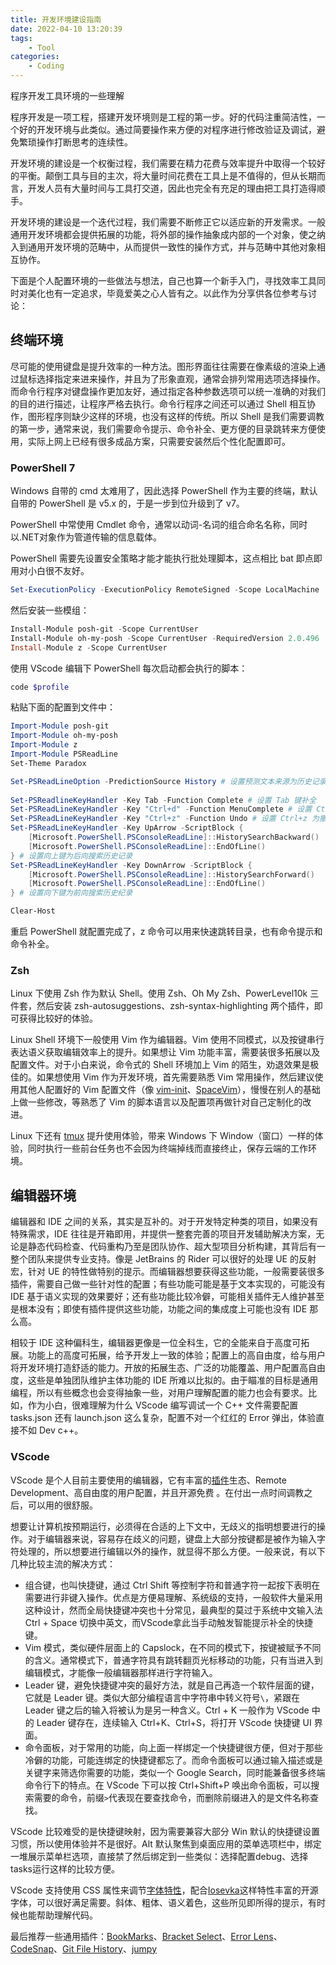 ```yaml
---
title: 开发环境建设指南
date: 2022-04-10 13:20:39
tags:
	- Tool
categories:
	- Coding
---
```


程序开发工具环境的一些理解

<!-- more -->

程序开发是一项工程，搭建开发环境则是工程的第一步。好的代码注重简洁性，一个好的开发环境与此类似。通过简要操作来方便的对程序进行修改验证及调试，避免繁琐操作打断思考的连续性。

开发环境的建设是一个权衡过程，我们需要在精力花费与效率提升中取得一个较好的平衡。颠倒工具与目的主次，将大量时间花费在工具上是不值得的，但从长期而言，开发人员有大量时间与工具打交道，因此也完全有充足的理由把工具打造得顺手。

开发环境的建设是一个迭代过程，我们需要不断修正它以适应新的开发需求。一般通用开发环境都会提供拓展的功能，将外部的操作抽象成内部的一个对象，使之纳入到通用开发环境的范畴中，从而提供一致性的操作方式，并与范畴中其他对象相互协作。

下面是个人配置环境的一些做法与想法，自己也算一个新手入门，寻找效率工具同时对美化也有一定追求，毕竟爱美之心人皆有之。以此作为分享供各位参考与讨论：

## 终端环境

尽可能的使用键盘是提升效率的一种方法。图形界面往往需要在像素级的渲染上通过鼠标选择指定来进来操作，并且为了形象直观，通常会排列常用选项选择操作。而命令行程序对键盘操作更加友好，通过指定各种参数选项可以统一准确的对我们的目的进行描述，让程序严格去执行。命令行程序之间还可以通过 Shell 相互协作，图形程序则缺少这样的环境，也没有这样的传统。所以 Shell 是我们需要调教的第一步，通常来说，我们需要命令提示、命令补全、更方便的目录跳转来方便使用，实际上网上已经有很多成品方案，只需要安装然后个性化配置即可。

### PowerShell 7

Windows 自带的 cmd 太难用了，因此选择 PowerShell 作为主要的终端，默认自带的 PowerShell 是 v5.x 的，于是一步到位升级到了 v7。

PowerShell 中常使用 Cmdlet 命令，通常以动词-名词的组合命名名称，同时以.NET对象作为管道传输的信息载体。

PowerShell 需要先设置安全策略才能才能执行批处理脚本，这点相比 bat 即点即用对小白很不友好。

```powershell
Set-ExecutionPolicy -ExecutionPolicy RemoteSigned -Scope LocalMachine
```

然后安装一些模组：

```powershell
Install-Module posh-git -Scope CurrentUser
Install-Module oh-my-posh -Scope CurrentUser -RequiredVersion 2.0.496
Install-Module z -Scope CurrentUser
```

使用 VScode 编辑下 PowerShell 每次启动都会执行的脚本：

```powershell
code $profile
```

粘贴下面的配置到文件中：

```powershell
Import-Module posh-git
Import-Module oh-my-posh
Import-Module z
Import-Module PSReadLine
Set-Theme Paradox

Set-PSReadLineOption -PredictionSource History # 设置预测文本来源为历史记录
 
Set-PSReadlineKeyHandler -Key Tab -Function Complete # 设置 Tab 键补全
Set-PSReadLineKeyHandler -Key "Ctrl+d" -Function MenuComplete # 设置 Ctrl+d 为菜单补全和 Intellisense
Set-PSReadLineKeyHandler -Key "Ctrl+z" -Function Undo # 设置 Ctrl+z 为撤销
Set-PSReadLineKeyHandler -Key UpArrow -ScriptBlock {
    [Microsoft.PowerShell.PSConsoleReadLine]::HistorySearchBackward()
    [Microsoft.PowerShell.PSConsoleReadLine]::EndOfLine()
} # 设置向上键为后向搜索历史记录
Set-PSReadLineKeyHandler -Key DownArrow -ScriptBlock {
    [Microsoft.PowerShell.PSConsoleReadLine]::HistorySearchForward()
    [Microsoft.PowerShell.PSConsoleReadLine]::EndOfLine()
} # 设置向下键为前向搜索历史纪录

Clear-Host
```

重启 PowerShell 就配置完成了，z 命令可以用来快速跳转目录，也有命令提示和命令补全。

### Zsh

Linux 下使用 Zsh 作为默认 Shell。使用 Zsh、Oh My Zsh、PowerLevel10k 三件套，然后安装 zsh-autosuggestions、zsh-syntax-highlighting 两个插件，即可获得比较好的体验。

Linux Shell 环境下一般使用 Vim 作为编辑器。Vim 使用不同模式，以及按键串行表达语义获取编辑效率上的提升。如果想让 Vim 功能丰富，需要装很多拓展以及配置文件。对于小白来说，命令式的 Shell 环境加上 Vim 的陌生，劝退效果是极佳的。如果想使用 Vim 作为开发环境，首先需要熟悉 Vim 常用操作，然后建议使用其他人配置好的 Vim 配置文件（像 [vim-init](https://github.com/skywind3000/vim-init)、[SpaceVim](https://spacevim.org/cn/)），慢慢在别人的基础上做一些修改，等熟悉了 Vim 的脚本语言以及配置项再做针对自己定制化的改进。

Linux 下还有 [tmux](https://zh.wikipedia.org/wiki/Tmux) 提升使用体验，带来 Windows 下 Window（窗口）一样的体验，同时执行一些前台任务也不会因为终端掉线而直接终止，保存云端的工作环境。

## 编辑器环境

编辑器和 IDE 之间的关系，其实是互补的。对于开发特定种类的项目，如果没有特殊需求，IDE 往往是开箱即用，并提供一整套完善的项目开发辅助解决方案，无论是静态代码检查、代码重构乃至是团队协作、超大型项目分析构建，其背后有一整个团队来提供专业支持。像是 JetBrains 的 Rider 可以很好的处理 UE 的反射宏，针对 UE 的特性做特别的提示。而编辑器想要获得这些功能，一般需要装很多插件，需要自己做一些针对性的配置；有些功能可能是基于文本实现的，可能没有 IDE 基于语义实现的效果要好；还有些功能比较冷僻，可能相关插件无人维护甚至是根本没有；即使有插件提供这些功能，功能之间的集成度上可能也没有 IDE 那么高。

相较于 IDE 这种偏科生，编辑器更像是一位全科生，它的全能来自于高度可拓展。功能上的高度可拓展，给予开发上一致的体验；配置上的高自由度，给与用户将开发环境打造舒适的能力。开放的拓展生态、广泛的功能覆盖、用户配置高自由度，这些是单独团队维护主体功能的 IDE 所难以比拟的。由于瞄准的目标是通用编程，所以有些概念也会变得抽象一些，对用户理解配置的能力也会有要求。比如，作为小白，很难理解为什么 VScode 编写调试一个 C++ 文件需要配置 tasks.json 还有 launch.json 这么复杂，配置不对一个红红的 Error 弹出，体验直接不如 Dev c++。

### VScode

VScode 是个人目前主要使用的编辑器，它有丰富的[插件](https://mp.weixin.qq.com/s/4TNh0sTyT49Flxs2sdr0uw)生态、Remote Development、高自由度的用户配置，并且开源免费 。在付出一点时间调教之后，可以用的很舒服。

想要让计算机按预期运行，必须得在合适的上下文中，无歧义的指明想要进行的操作。对于编辑器来说，容易存在歧义的问题，键盘上大部分按键都是被作为输入字符处理的，所以想要进行编辑以外的操作，就显得不那么方便。一般来说，有以下几种比较主流的解决方式：

- 组合键，也叫快捷键，通过 Ctrl Shift 等控制字符和普通字符一起按下表明在需要进行非键入操作。优点是方便易理解、系统级的支持，一般软件大量采用这种设计，然而全局快捷键冲突也十分常见，最典型的莫过于系统中文输入法 Ctrl + Space 切换中英文，而VScode拿此当手动触发智能提示补全的快捷键。
- Vim 模式，类似硬件层面上的 Capslock，在不同的模式下，按键被赋予不同的含义。通常模式下，普通字符具有跳转翻页光标移动的功能，只有当进入到编辑模式，才能像一般编辑器那样进行字符输入。
- Leader 键，避免快捷键冲突的最好方法，就是自己再造一个软件层面的键，它就是 Leader 键。类似大部分编程语言中字符串中转义符号`\`，紧跟在 Leader 键之后的输入将被认为是另一种含义。Ctrl + K 一般作为 VScode 中的 Leader 键存在，连续输入 Ctrl+K、Ctrl+S，将打开 VScode 快捷键 UI 界面。
- 命令面板，对于常用的功能，向上面一样绑定一个快捷键很方便，但对于那些冷僻的功能，可能连绑定的快捷键都忘了。而命令面板可以通过输入描述或是关键字来筛选你需要的功能，类似一个 Google Search，同时能兼备很多终端命令行下的特点。在 VScode 下可以按 Ctrl+Shift+P 唤出命令面板，可以搜索需要的命令，前缀`>`代表现在要查找命令，而删除前缀进入的是文件名称查找。

VScode 比较难受的是快捷键映射，因为需要兼容大部分 Win 默认的快捷键设置习惯，所以使用体验并不是很好。Alt 默认聚焦到桌面应用的菜单选项栏中，绑定一堆展示菜单栏选项，直接禁了然后绑定到一些类似：选择配置debug、选择tasks运行这样的比较方便。

VScode 支持使用 CSS 属性来调节[字体特性](https://developer.mozilla.org/zh-CN/docs/Web/CSS/CSS_Fonts/OpenType_fonts_guide)，配合[Iosevka](https://typeof.net/Iosevka/)这样特性丰富的开源字体，可以很好满足需要。斜体、粗体、语义着色，这些所见即所得的提示，有时候也能帮助理解代码。

最后推荐一些通用插件：[BookMarks](https://marketplace.visualstudio.com/items?itemName=alefragnani.Bookmarks)、[Bracket Select](https://marketplace.visualstudio.com/items?itemName=chunsen.bracket-select)、[Error Lens](https://marketplace.visualstudio.com/items?itemName=usernamehw.errorlens)、[CodeSnap](https://marketplace.visualstudio.com/items?itemName=adpyke.codesnap)、[Git File History](https://marketplace.visualstudio.com/items?itemName=pomber.git-file-history)、[jumpy](https://marketplace.visualstudio.com/items?itemName=wmaurer.vscode-jumpy)



